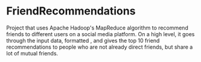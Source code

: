 # FriendRecommendations
Project that uses Apache Hadoop's MapReduce algorithm to recommend friends to different users on a social media platform.
On a high level, it goes through the input data, formatted <USER><TAB><FRIENDSLIST>, and gives the top 10 friend recommendations to people who are not already direct friends, but share a lot of mutual friends.
